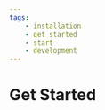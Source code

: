 ```yaml
---
tags:
    - installation
    - get started
    - start
    - development
---
```

# Get Started
<!-- TODO: DOCS "get started" page -->
